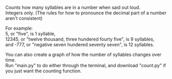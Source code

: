 Counts how many syllables are in a number when said out loud.
<br> Integers only. (The rules for how to pronounce the decimal part of a number aren't consistent)

For example:  <br>
5, or "five", is 1 syllable, <br>
12345, or "twelve thousand, three hundered fourty five", is 9 syllables,  <br>
and -777, or "negative seven hundered seventy seven", is 12 syllables.  <br>

You can also create a graph of how the number of syllables changes over time. <br>
Run "main.py" to do either through the terminal, and download "count.py" if you just want the counting function.